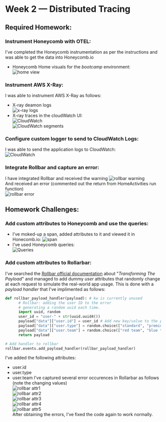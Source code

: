 # Week 2 — Distributed Tracing

## Required Homework:
### Instrument Honeycomb with OTEL:
I've completed the Honeycomb instrumentation as per the instructions and was able to get the data into Honeycomb.io  
* Honeycomb Home visuals for the *bootcamp* environment:  
![home view](assests/week02/req-hw-honeycom01.png)  


### Instrument AWS X-Ray:
I was able to instrument AWS X-Ray as follows:  
* X-ray deamon logs  
![x-ray logs](assests/week02/req-hw-xray-05.png)  
* X-ray traces in the cloudWatch UI:  
![CloudWatch](assests/week02/req-hw-xray-06.png)  
![CloudWatch segments](assests/week02/req-hw-xray-07.png)  

### Configure custom logger to send to CloudWatch Logs:
I was able to send the application logs to CloudWatch:  
![CloudWatch](assests/week02/req-hw-cloudwatch-01.png)  

### Integrate Rollbar and capture an error:
I have integrated Rollbar and received the warning
![rollbar warning](assests/week02/req-hw-rollbar-01.png)  
And received an error (commented out the return from HomeActivities run function)  
![rollbar error](assests/week02/req-hw-rollbar-02.png) 

## Homework Challenges:
### Add custom attributes to Honeycomb and use the queries:
* I've moked-up a span, added attributes to it and viewed it in Honecomb.io: 
![span](assests/week02/req-hw-honeycom02.png)  
* I've used Honeycomb queries:  
![Queries](assests/week02/req-hw-honeycom03.png)  

### Add custom attributes to Rollarbar:
I've searched the [Rollbar official documentation](https://docs.rollbar.com/docs/python#transforming-the-payload) about "*Transforming The Payload*" and managed to add dummy *user* attributes that randomly change at each request to simulate the real-world app usage. This is done with a *payload handler* that I've implimented as follows:
```python
def rollbar_payload_handler(payload): # kw is currently unused
      # Rollbar: adding the user ID to the error
      # generating a random uuid each time.
      import uuid, random
      user_id = "user-" + str(uuid.uuid4())
      payload["data"]["user.id"] = user_id # Add new key/value to the payload
      payload["data"]["user.type"] = random.choice(["standard", "premium"])
      payload["data"]["user.team"] = random.choice(["red team", "blue team", "green team", "yellow team"])
      return payload

# Add handler to rollbar
rollbar.events.add_payload_handler(rollbar_payload_handler)

```


I've added the following attributes:
* user.id
* user.type
* user.team
I've captured several error occurences in Rollarbar as follows (note the changing values)  
![rollbar attr1](assests/week02/hw-ch-rollbar-01.png)  
![rollbar attr2](assests/week02/hw-ch-rollbar-02.png)  
![rollbar attr3](assests/week02/hw-ch-rollbar-03.png)  
![rollbar attr4](assests/week02/hw-ch-rollbar-04.png)  
![rollbar attr5](assests/week02/hw-ch-rollbar-05.png)  
After obtaining the errors, I've fixed the code again to work normally.

